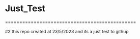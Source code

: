 # Just_Test

==============================================

#2 this repo created at 23/5/2023 and its a just test to githup

